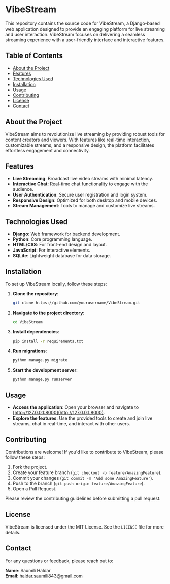 # VibeStream

This repository contains the source code for VibeStream, a Django-based web application designed to provide an engaging platform for live streaming and user interaction. VibeStream focuses on delivering a seamless streaming experience with a user-friendly interface and interactive features.

## Table of Contents

- [About the Project](#about-the-project)
- [Features](#features)
- [Technologies Used](#technologies-used)
- [Installation](#installation)
- [Usage](#usage)
- [Contributing](#contributing)
- [License](#license)
- [Contact](#contact)

## About the Project

VibeStream aims to revolutionize live streaming by providing robust tools for content creators and viewers. With features like real-time interaction, customizable streams, and a responsive design, the platform facilitates effortless engagement and connectivity.

## Features

- **Live Streaming**: Broadcast live video streams with minimal latency.
- **Interactive Chat**: Real-time chat functionality to engage with the audience.
- **User Authentication**: Secure user registration and login system.
- **Responsive Design**: Optimized for both desktop and mobile devices.
- **Stream Management**: Tools to manage and customize live streams.

## Technologies Used

- **Django**: Web framework for backend development.
- **Python**: Core programming language.
- **HTML/CSS**: For front-end design and layout.
- **JavaScript**: For interactive elements.
- **SQLite**: Lightweight database for data storage.

## Installation

To set up VibeStream locally, follow these steps:

1. **Clone the repository**:
    ```bash
    git clone https://github.com/yourusername/VibeStream.git
    ```
2. **Navigate to the project directory**:
    ```bash
    cd VibeStream
    ```
3. **Install dependencies**:
    ```bash
    pip install -r requirements.txt
    ```
4. **Run migrations**:
    ```bash
    python manage.py migrate
    ```
5. **Start the development server**:
    ```bash
    python manage.py runserver
    ```

## Usage

- **Access the application**: Open your browser and navigate to [http://127.0.0.1:8000](http://127.0.0.1:8000).
- **Explore the features**: Use the provided tools to create and join live streams, chat in real-time, and interact with other users.

## Contributing

Contributions are welcome! If you'd like to contribute to VibeStream, please follow these steps:

1. Fork the project.
2. Create your feature branch (`git checkout -b feature/AmazingFeature`).
3. Commit your changes (`git commit -m 'Add some AmazingFeature'`).
4. Push to the branch (`git push origin feature/AmazingFeature`).
5. Open a Pull Request.

Please review the contributing guidelines before submitting a pull request.

## License

VibeStream is licensed under the MIT License. See the `LICENSE` file for more details.

## Contact

For any questions or feedback, please reach out to:

**Name**: Saumili Haldar  
**Email**: [haldar.saumili843@gmail.com](mailto:haldar.saumili843@gmail.com)